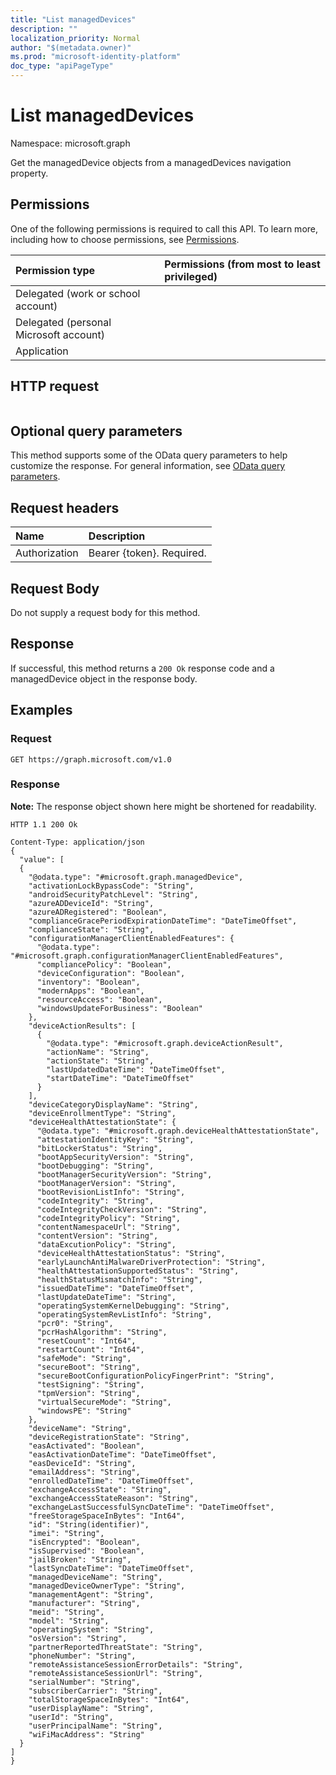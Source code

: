 ```yaml
---
title: "List managedDevices"
description: ""
localization_priority: Normal
author: "$(metadata.owner)"
ms.prod: "microsoft-identity-platform"
doc_type: "apiPageType"
---
```


# List managedDevices

Namespace: microsoft.graph

Get the managedDevice objects from a managedDevices navigation property.

## Permissions

One of the following permissions is required to call this API. To learn more, including how to choose permissions, see [Permissions](/graph/permissions-reference).

| Permission type                        | Permissions (from most to least privileged) |
| :------------------------------------- | :------------------------------------------ |
| Delegated (work or school account)     |                                             |
| Delegated (personal Microsoft account) |                                             |
| Application                            |                                             |

## HTTP request

<!-- {
  "blockType": "ignored"
}
-->

```http

```

## Optional query parameters

This method supports some of the OData query parameters to help customize the response. For general information, see [OData query parameters](/graph/query-parameters).

## Request headers

| Name          | Description               |
| :------------ | :------------------------ |
| Authorization | Bearer {token}. Required. |

## Request Body

<!-- Actions and Functions -->

<!-- CRUD Methods -->

Do not supply a request body for this method.

## Response

If successful, this method returns a `200 Ok` response code and a managedDevice object in the response body.

## Examples

### Request

<!-- {
  "blockType": "request",
  "name": "list_manageddevices"
}
-->

```http
GET https://graph.microsoft.com/v1.0

```

### Response

**Note:** The response object shown here might be shortened for readability.

<!-- {
  "blockType": "response",
  "truncated": true,
  "@odata.type": "$(this.ReturnTypeFullName)"
}
-->

```http
HTTP 1.1 200 Ok

Content-Type: application/json
{
  "value": [
  {
    "@odata.type": "#microsoft.graph.managedDevice",
    "activationLockBypassCode": "String",
    "androidSecurityPatchLevel": "String",
    "azureADDeviceId": "String",
    "azureADRegistered": "Boolean",
    "complianceGracePeriodExpirationDateTime": "DateTimeOffset",
    "complianceState": "String",
    "configurationManagerClientEnabledFeatures": {
      "@odata.type": "#microsoft.graph.configurationManagerClientEnabledFeatures",
      "compliancePolicy": "Boolean",
      "deviceConfiguration": "Boolean",
      "inventory": "Boolean",
      "modernApps": "Boolean",
      "resourceAccess": "Boolean",
      "windowsUpdateForBusiness": "Boolean"
    },
    "deviceActionResults": [
      {
        "@odata.type": "#microsoft.graph.deviceActionResult",
        "actionName": "String",
        "actionState": "String",
        "lastUpdatedDateTime": "DateTimeOffset",
        "startDateTime": "DateTimeOffset"
      }
    ],
    "deviceCategoryDisplayName": "String",
    "deviceEnrollmentType": "String",
    "deviceHealthAttestationState": {
      "@odata.type": "#microsoft.graph.deviceHealthAttestationState",
      "attestationIdentityKey": "String",
      "bitLockerStatus": "String",
      "bootAppSecurityVersion": "String",
      "bootDebugging": "String",
      "bootManagerSecurityVersion": "String",
      "bootManagerVersion": "String",
      "bootRevisionListInfo": "String",
      "codeIntegrity": "String",
      "codeIntegrityCheckVersion": "String",
      "codeIntegrityPolicy": "String",
      "contentNamespaceUrl": "String",
      "contentVersion": "String",
      "dataExcutionPolicy": "String",
      "deviceHealthAttestationStatus": "String",
      "earlyLaunchAntiMalwareDriverProtection": "String",
      "healthAttestationSupportedStatus": "String",
      "healthStatusMismatchInfo": "String",
      "issuedDateTime": "DateTimeOffset",
      "lastUpdateDateTime": "String",
      "operatingSystemKernelDebugging": "String",
      "operatingSystemRevListInfo": "String",
      "pcr0": "String",
      "pcrHashAlgorithm": "String",
      "resetCount": "Int64",
      "restartCount": "Int64",
      "safeMode": "String",
      "secureBoot": "String",
      "secureBootConfigurationPolicyFingerPrint": "String",
      "testSigning": "String",
      "tpmVersion": "String",
      "virtualSecureMode": "String",
      "windowsPE": "String"
    },
    "deviceName": "String",
    "deviceRegistrationState": "String",
    "easActivated": "Boolean",
    "easActivationDateTime": "DateTimeOffset",
    "easDeviceId": "String",
    "emailAddress": "String",
    "enrolledDateTime": "DateTimeOffset",
    "exchangeAccessState": "String",
    "exchangeAccessStateReason": "String",
    "exchangeLastSuccessfulSyncDateTime": "DateTimeOffset",
    "freeStorageSpaceInBytes": "Int64",
    "id": "String(identifier)",
    "imei": "String",
    "isEncrypted": "Boolean",
    "isSupervised": "Boolean",
    "jailBroken": "String",
    "lastSyncDateTime": "DateTimeOffset",
    "managedDeviceName": "String",
    "managedDeviceOwnerType": "String",
    "managementAgent": "String",
    "manufacturer": "String",
    "meid": "String",
    "model": "String",
    "operatingSystem": "String",
    "osVersion": "String",
    "partnerReportedThreatState": "String",
    "phoneNumber": "String",
    "remoteAssistanceSessionErrorDetails": "String",
    "remoteAssistanceSessionUrl": "String",
    "serialNumber": "String",
    "subscriberCarrier": "String",
    "totalStorageSpaceInBytes": "Int64",
    "userDisplayName": "String",
    "userId": "String",
    "userPrincipalName": "String",
    "wiFiMacAddress": "String"
  }
]
}

```
